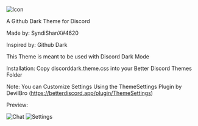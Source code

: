 ![Icon](https://syndishanx.github.io/Discord-Dark/Images/Discord-Dark-Icon.png)

A Github Dark Theme for Discord

Made by: SyndiShanX#4620

Inspired by: Github Dark

This Theme is meant to be used with Discord Dark Mode

Installation:
Copy discorddark.theme.css into your Better Discord Themes Folder

Note:
You can Customize Settings Using the ThemeSettings Plugin by DevilBro (https://betterdiscord.app/plugin/ThemeSettings)

Preview:

![Chat](https://syndishanx.github.io/Discord-Dark/Images/Discord-Dark-Chat.png)
![Settings](https://syndishanx.github.io/Discord-Dark/Images/Discord-Dark-Settings.png)
